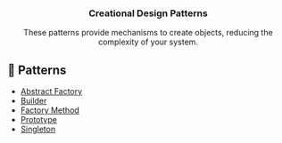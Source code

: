 <p align="center">
  <h3 align="center">Creational Design Patterns</h3>

  <p align="center">
    These patterns provide mechanisms to create objects, reducing the complexity of your system.
  </p>
</p>

## 🔗 Patterns

- [Abstract Factory](https://github.com/cnnor/design-patterns-ts/tree/main/src/creational/AbstractFactory)
- [Builder](https://github.com/cnnor/design-patterns-ts/tree/main/src/creational/Builder)
- [Factory Method](https://github.com/cnnor/design-patterns-ts/tree/main/src/creational/FactoryMethod)
- [Prototype](https://github.com/cnnor/design-patterns-ts/tree/main/src/creational/Prototype)
- [Singleton](httpshttps://github.com/cnnor/design-patterns-ts/tree/main/src/creational/Singleton)
